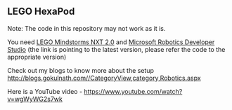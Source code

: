 ## LEGO HexaPod

Note: The code in this repository may not work as it is. 

You need [LEGO Mindstorms NXT 2.0](https://www.amazon.com/LEGO-Mindstorms-NXT-Discontinued-manufacturer/dp/B001V7RF9U) and [Microsoft Robotics Developer Studio](https://www.microsoft.com/en-us/download/details.aspx?id=29081) (the link is pointing to the latest version, please refer the code to the appropriate version)

Check out my blogs to know more about the setup http://blogs.gokulnath.com//CategoryView,category,Robotics.aspx 

Here is a YouTube video - https://www.youtube.com/watch?v=wgWyWG2s7wk
